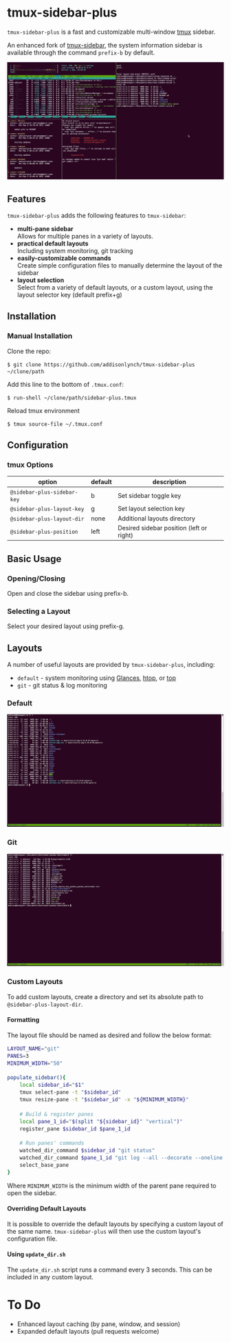# tmux-sidebar-plus

``tmux-sidebar-plus`` is a fast and customizable multi-window
[tmux](https://github.com/tmux/tmux) sidebar.

An enhanced fork of [tmux-sidebar](https://github.com/tmux-plugins/tmux-sidebar),
the system information sidebar is available through the command ``prefix-b`` by default.

![tmux-sidebar-plus](/img/detailed_small.gif)

## Features


``tmux-sidebar-plus`` adds the following features to ``tmux-sidebar``:

- **multi-pane sidebar**<br/>
  Allows for multiple panes in a variety of layouts.
- **practical default layouts**</br>
  Including system monitoring, git tracking
- **easily-customizable commands**<br/>
  Create simple configuration files to manually determine the layout of the
  sidebar
- **layout selection**<br/>
  Select from a variety of default layouts, or a custom layout, using the
  layout selector key (default prefix+g)



## Installation

### Manual Installation

Clone the repo:

```
$ git clone https://github.com/addisonlynch/tmux-sidebar-plus ~/clone/path
```

Add this line to the bottom of ``.tmux.conf``:

```
$ run-shell ~/clone/path/sidebar-plus.tmux
```

Reload tmux environment

```
$ tmux source-file ~/.tmux.conf
```

## Configuration


### tmux Options

| option | default | description    |
|-------|------|---|
| ``@sidebar-plus-sidebar-key``  | b | Set sidebar toggle key |
| ``@sidebar-plus-layout-key`` | g | Set layout selection key |
| ``@sidebar-plus-layout-dir`` | none | Additional layouts directory |
| ``@sidebar-plus-position`` | left | Desired sidebar position (left or right)|


## Basic Usage

### Opening/Closing

Open and close the sidebar using prefix-b.

### Selecting a Layout

Select your desired layout using prefix-g.


## Layouts

A number of useful layouts are provided by ``tmux-sidebar-plus``, including:

* ``default`` - system monitoring using [Glances](https://nicolargo.github.io/glances/),
  [htop](https://hisham.hm/htop/), or [top](https://linux.die.net/man/1/top)
* ``git`` - git status & log monitoring

### Default

![Default Layout](/img/default_small.gif)

### Git

![Git Layout](/img/git_small.gif)

### Custom Layouts

To add custom layouts, create a directory and set its absolute path to
``@sidebar-plus-layout-dir``.

#### Formatting

The layout file should be named as desired and follow the below format:

```bash
LAYOUT_NAME="git"
PANES=3
MINIMUM_WIDTH="50"

populate_sidebar(){
    local sidebar_id="$1"
    tmux select-pane -t "$sidebar_id"
    tmux resize-pane -t "$sidebar_id" -x "${MINIMUM_WIDTH}"

    # Build & register panes
    local pane_1_id="$(split "${sidebar_id}" "vertical")"
    register_pane $sidebar_id $pane_1_id

    # Run panes' commands
    watched_dir_command $sidebar_id "git status"
    watched_dir_command $pane_1_id "git log --all --decorate --oneline --graph"
    select_base_pane
}

```

Where ``MINIMUM_WIDTH`` is the minimum width of the parent pane required to
open the sidebar.

#### Overriding Default Layouts

It is possible to override the default layouts by specifying a custom layout of
the same name. ``tmux-sidebar-plus`` will then use the custom layout's
configuration file.

#### Using ``update_dir.sh``

The ``update_dir.sh`` script runs a command every 3 seconds. This can be
included in any custom layout.

# To Do

* Enhanced layout caching (by pane, window, and session)
* Expanded default layouts (pull requests welcome)
